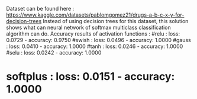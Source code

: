 
Dataset can be found here : https://www.kaggle.com/datasets/pablomgomez21/drugs-a-b-c-x-y-for-decision-trees
Instead of using decision trees for this dataset, this solution shows what can neural network of softmax multiclass classification algorithm can do. 
Accuracy results of activation functions : 
#relu : loss: 0.0729 - accuracy: 0.9750
#swish : loss: 0.0496 - accuracy: 1.0000
#gauss : loss: 0.0410 - accuracy: 1.0000
#tanh : loss: 0.0246 - accuracy: 1.0000
#selu : loss: 0.0242 - accuracy: 1.0000
# softplus : loss: 0.0151 - accuracy: 1.0000


